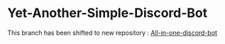 # Yet-Another-Simple-Discord-Bot

This branch has been shifted to new repository : [All-in-one-discord-bot](https://github.com/killer069/All-in-one-discord-bot.git)

